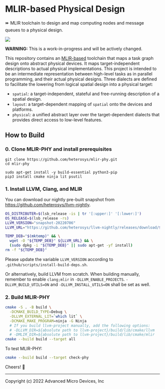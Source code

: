 # MLIR-based Physical Design
⏩ MLIR toolchain to design and map computing nodes and message queues to a physical design.

![](https://mlir.llvm.org//mlir-logo.png)

**WARNING:** This is a work-in-progress and will be actively changed.

This repository contains an [MLIR-based](https://mlir.llvm.org/) toolchain that maps a task graph design onto abstract physical devices.  It maps target-independent descriptions to actual physical implementations.  This project is intended to be an intermediate representation between high-level tasks as in parallel programming, and their actual physical designs.  Three dialects are defined to facilitate the lowering from logical spatial design into a physical target:

- `spatial`:  a target-independent, stateful and free-running description of a spatial design.
- `layout`: a target-dependent mapping of `spatial` onto the devices and platforms.
- `physical`: a unified abstract layer over the target-dependent dialects that provides direct access to low-level features.

## How to Build

### 0. Clone MLIR-PHY and install prerequisites

```
git clone https://github.com/heterosys/mlir-phy.git
cd mlir-phy

sudo apt-get install -y build-essential python3-pip
pip3 install cmake ninja lit psutil
```

### 1. Install LLVM, Clang, and MLIR

You can download our nightly pre-built snapshot from https://github.com/heterosys/llvm-nightly.

```sh
OS_DISTRIBUTER=$(lsb_release -is | tr '[:upper:]' '[:lower:]')
OS_RELEASE=$(lsb_release -rs)
LLVM_VERSION="snapshot-20220706"
LLVM_URL="https://github.com/heterosys/llvm-nightly/releases/download/${LLVM_VERSION}/llvm-clang-mlir-dev-15.${OS_DISTRIBUTER}-${OS_RELEASE}.deb"

TEMP_DEB="$(mktemp)" && \
  wget -O "${TEMP_DEB}" ${LLVM_URL} && \
  (sudo dpkg -i "${TEMP_DEB}" || sudo apt-get -yf install)
rm -f "${TEMP_DEB}"
```

Please update the variable `LLVM_VERSION` according to `.github/scripts/install-build-deps.sh`.

Or alternatively, build LLVM from scratch.  When building manually, remember to enable `clang;mlir` in `-DLLVM_ENABLE_PROJECTS`.  `-DLLVM_BUILD_UTILS=ON` and `-DLLVM_INSTALL_UTILS=ON` shall be set as well.

### 2. Build MLIR-PHY

```sh
cmake -S . -B build \
  -DCMAKE_BUILD_TYPE=Debug \
  -DLLVM_EXTERNAL_LIT=`which lit` \
  -DCMAKE_MAKE_PROGRAM=ninja -G Ninja
  # If you build llvm-project manually, add the following options:
  # -DLLVM_DIR=${absolute path to llvm-project}/build/lib/cmake/llvm
  # -DMLIR_DIR=${absolute path to llvm-project}/build/lib/cmake/mlir
cmake --build build --target all
```

To test MLIR-PHY:

```sh
cmake --build build --target check-phy
```

Cheers! 🍺

---

Copyright (c) 2022 Advanced Micro Devices, Inc